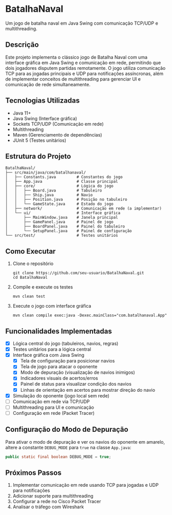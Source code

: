 # BatalhaNaval
Um jogo de batalha naval em Java Swing com comunicação TCP/UDP e multithreading.

## Descrição
Este projeto implementa o clássico jogo de Batalha Naval com uma interface gráfica em Java Swing e comunicação em rede, permitindo que dois jogadores disputem partidas remotamente. O jogo utiliza comunicação TCP para as jogadas principais e UDP para notificações assíncronas, além de implementar conceitos de multithreading para gerenciar UI e comunicação de rede simultaneamente.

## Tecnologias Utilizadas
- Java 11+
- Java Swing (Interface gráfica)
- Sockets TCP/UDP (Comunicação em rede)
- Multithreading
- Maven (Gerenciamento de dependências)
- JUnit 5 (Testes unitários)

## Estrutura do Projeto
```
BatalhaNaval/
├── src/main/java/com/batalhanaval/
│   ├── Constants.java         # Constantes do jogo
│   ├── App.java               # Classe principal
│   ├── core/                  # Lógica do jogo
│   │   ├── Board.java         # Tabuleiro
│   │   ├── Ship.java          # Navio
│   │   ├── Position.java      # Posição no tabuleiro
│   │   └── GameState.java     # Estado do jogo
│   ├── network/               # Comunicação em rede (a implementar)
│   └── ui/                    # Interface gráfica
│       ├── MainWindow.java    # Janela principal
│       ├── GamePanel.java     # Painel de jogo
│       ├── BoardPanel.java    # Painel do tabuleiro
│       └── SetupPanel.java    # Painel de configuração
└── src/test/                  # Testes unitários
```

## Como Executar
1. Clone o repositório
   ```
   git clone https://github.com/seu-usuario/BatalhaNaval.git
   cd BatalhaNaval
   ```

2. Compile e execute os testes
   ```
   mvn clean test
   ```

3. Execute o jogo com interface gráfica
   ```
   mvn clean compile exec:java -Dexec.mainClass="com.batalhanaval.App"
   ```

## Funcionalidades Implementadas
- [x] Lógica central do jogo (tabuleiros, navios, regras)
- [x] Testes unitários para a lógica central
- [x] Interface gráfica com Java Swing
  - [x] Tela de configuração para posicionar navios
  - [x] Tela de jogo para atacar o oponente
  - [x] Modo de depuração (visualização de navios inimigos)
  - [x] Indicadores visuais de acertos/erros
  - [x] Painel de status para visualizar condição dos navios
  - [x] Linhas de orientação em acertos para mostrar direção do navio
- [x] Simulação do oponente (jogo local sem rede)
- [ ] Comunicação em rede via TCP/UDP
- [ ] Multithreading para UI e comunicação
- [ ] Configuração em rede (Packet Tracer)

## Configuração do Modo de Depuração
Para ativar o modo de depuração e ver os navios do oponente em amarelo, altere a constante `DEBUG_MODE` para `true` na classe `App.java`:

```java
public static final boolean DEBUG_MODE = true;
```

## Próximos Passos
1. Implementar comunicação em rede usando TCP para jogadas e UDP para notificações
2. Adicionar suporte para multithreading
3. Configurar a rede no Cisco Packet Tracer
4. Analisar o tráfego com Wireshark
